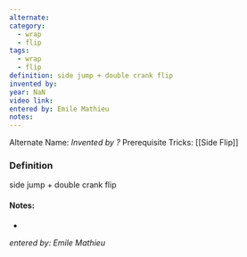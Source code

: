 ```yaml
---
alternate: 
category:
  - wrap
  - flip
tags:
  - wrap
  - flip
definition: side jump + double crank flip
invented by: 
year: NaN
video link: 
entered by: Emile Mathieu
notes: 
---
```

Alternate Name: 
*Invented by ?*
Prerequisite Tricks: [[Side Flip]]

### Definition
side jump + double crank flip


#### Notes:
- 
*entered by: Emile Mathieu*
